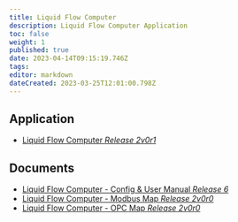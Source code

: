 ```yaml
---
title: Liquid Flow Computer
description: Liquid Flow Computer Application
toc: false
weight: 1
published: true
date: 2023-04-14T09:15:19.746Z
tags: 
editor: markdown
dateCreated: 2023-03-25T12:01:00.798Z
---
```


## Application
- [Liquid Flow Computer *Release 2v0r1*](/nano/applications/Liquid_Flow_Computer_2v0r1.ccc)

## Documents
- [Liquid Flow Computer - Config & User Manual *Release 6*](/nano/applications/Liquid_Flow_Computer-Config_and_User_Manual_R6.pdf)
- [Liquid Flow Computer - Modbus Map *Release 2v0r0*](/nano/applications/Liquid_Flow_Computer_Modbus_Map_2v0r0.pdf)
- [Liquid Flow Computer - OPC Map *Release 2v0r0*](/nano/applications/Liquid_Flow_Computer_OPC_Map_2v0r0.pdf)
